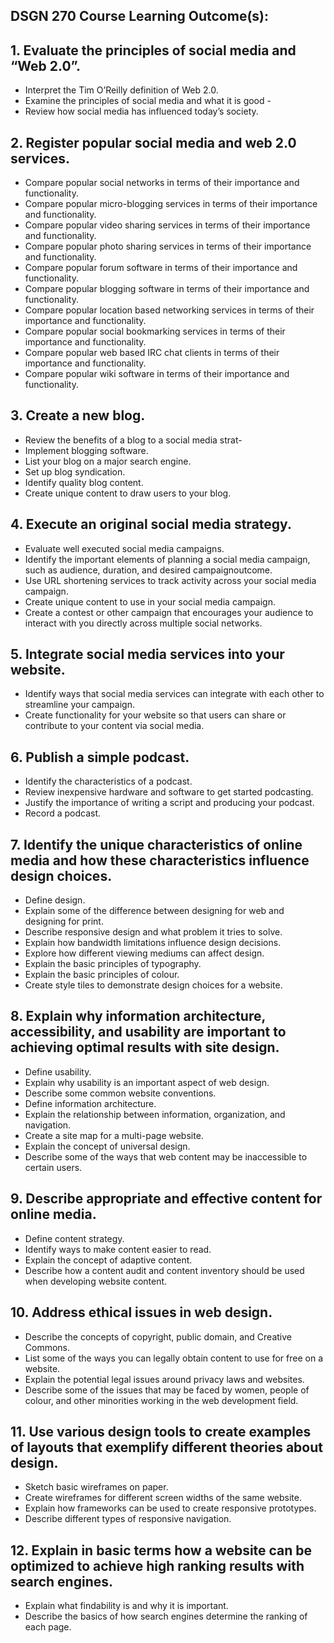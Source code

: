 ## DSGN 270 Course Learning Outcome(s):
## 1. Evaluate the principles of social media and “Web 2.0”.
- Interpret the Tim O’Reilly definition of Web 2.0.
- Examine the principles of social media and what it is good - 
- Review how social media has influenced today’s society.

## 2. Register popular social media and web 2.0 services.
- Compare popular social networks in terms of their importance and functionality.
- Compare popular micro-blogging services in terms of their importance and functionality.
- Compare popular video sharing services in terms of their importance and functionality.
- Compare popular photo sharing services in terms of their importance and functionality.
- Compare popular forum software in terms of their importance and functionality.
- Compare popular blogging software in terms of their importance and functionality.
- Compare popular location based networking services in terms of their importance and functionality.
- Compare popular social bookmarking services in terms of their importance and functionality.
- Compare popular web based IRC chat clients in terms of their importance and functionality.
- Compare popular wiki software in terms of their importance and functionality.

## 3. Create a new blog.
- Review the benefits of a blog to a social media strat- 
- Implement blogging software.
- List your blog on a major search engine.
- Set up blog syndication.
- Identify quality blog content.
- Create unique content to draw users to your blog.

## 4. Execute an original social media strategy.
- Evaluate well executed social media campaigns.
- Identify the important elements of planning a social media campaign, such as audience, duration, and desired campaignoutcome.
- Use URL shortening services to track activity across your social media campaign.
- Create unique content to use in your social media campaign.
- Create a contest or other campaign that encourages your audience to interact with you directly across multiple social networks.

## 5. Integrate social media services into your website.
- Identify ways that social media services can integrate with each other to streamline your campaign.
- Create functionality for your website so that users can share or contribute to your content via social media.

## 6. Publish a simple podcast.
- Identify the characteristics of a podcast.
- Review inexpensive hardware and software to get started podcasting.
- Justify the importance of writing a script and producing your podcast.
- Record a podcast.

## 7. Identify the unique characteristics of online media and how these characteristics influence design choices.
- Define design.
- Explain some of the difference between designing for web and designing for print.
- Describe responsive design and what problem it tries to solve.
- Explain how bandwidth limitations influence design decisions.
- Explore how different viewing mediums can affect design.
- Explain the basic principles of typography.
- Explain the basic principles of colour.
- Create style tiles to demonstrate design choices for a website.

## 8. Explain why information architecture, accessibility, and usability are important to achieving optimal results with site design.
- Define usability.
- Explain why usability is an important aspect of web design.
- Describe some common website conventions.
- Define information architecture.
- Explain the relationship between information, organization, and navigation.
- Create a site map for a multi-page website.
- Explain the concept of universal design.
- Describe some of the ways that web content may be inaccessible to certain users.

## 9. Describe appropriate and effective content for online media.
- Define content strategy.
- Identify ways to make content easier to read.
- Explain the concept of adaptive content.
- Describe how a content audit and content inventory should be used when developing website content.

## 10. Address ethical issues in web design.
- Describe the concepts of copyright, public domain, and Creative Commons.
- List some of the ways you can legally obtain content to use for free on a website.
- Explain the potential legal issues around privacy laws and websites.
- Describe some of the issues that may be faced by women, people of colour, and other minorities working in the web development field.

## 11. Use various design tools to create examples of layouts that exemplify different theories about design.
- Sketch basic wireframes on paper.
- Create wireframes for different screen widths of the same website.
- Explain how frameworks can be used to create responsive prototypes.
- Describe different types of responsive navigation.

## 12. Explain in basic terms how a website can be optimized to achieve high ranking results with search engines.
- Explain what findability is and why it is important.
- Describe the basics of how search engines determine the ranking of each page.